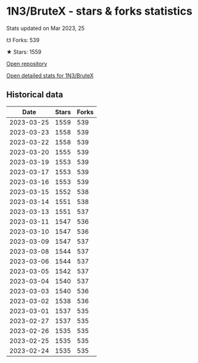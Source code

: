 # 1N3/BruteX - stars & forks statistics

Stats updated on Mar 2023, 25

☋ Forks: 539

★ Stars: 1559

[Open repository](https://github.com/1N3/BruteX)

[Open detailed stats for 1N3/BruteX](https://reviewgithub.com/rep/1N3/BruteX)

## Historical data
| Date | Stars | Forks |
|------|-------|-------|
| 2023-03-25 | 1559 | 539 | 
| 2023-03-23 | 1558 | 539 | 
| 2023-03-22 | 1558 | 539 | 
| 2023-03-20 | 1555 | 539 | 
| 2023-03-19 | 1553 | 539 | 
| 2023-03-17 | 1553 | 539 | 
| 2023-03-16 | 1553 | 539 | 
| 2023-03-15 | 1552 | 538 | 
| 2023-03-14 | 1551 | 538 | 
| 2023-03-13 | 1551 | 537 | 
| 2023-03-11 | 1547 | 536 | 
| 2023-03-10 | 1547 | 536 | 
| 2023-03-09 | 1547 | 537 | 
| 2023-03-08 | 1544 | 537 | 
| 2023-03-06 | 1544 | 537 | 
| 2023-03-05 | 1542 | 537 | 
| 2023-03-04 | 1540 | 537 | 
| 2023-03-03 | 1540 | 536 | 
| 2023-03-02 | 1538 | 536 | 
| 2023-03-01 | 1537 | 535 | 
| 2023-02-27 | 1537 | 535 | 
| 2023-02-26 | 1535 | 535 | 
| 2023-02-25 | 1535 | 535 | 
| 2023-02-24 | 1535 | 535 | 

